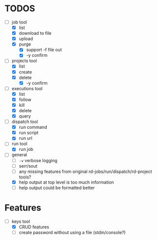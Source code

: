 # TODOS

- [ ] job tool
    - [x] list
    - [x] download to file
    - [x] upload
    - [x] purge
        - [x] support -f file out
        - [x] -y confirm
- [ ] projects tool
    - [x] list
    - [x] create
    - [x] delete
        - [x] -y confirm
- [ ] executions tool
    - [x] list
    - [x] follow
    - [x] kill
    - [x] delete
    - [x] query
- [ ] dispatch tool
    - [x] run command
    - [x] run script
    - [x] run url
- [ ] run tool
    - [x] run job
- [ ] general
    - [ ] `-v` verbose logging
    - [ ] serr/sout
    - [ ] any missing features from original rd-jobs/run/dispatch/rd-project tools?
    - [x] help output at top level is too much information
    - [ ] help output could be formatted better

# Features

- [ ] keys tool
    - [x] CRUD features
    - [ ] create password without using a file (stdin/console?)
